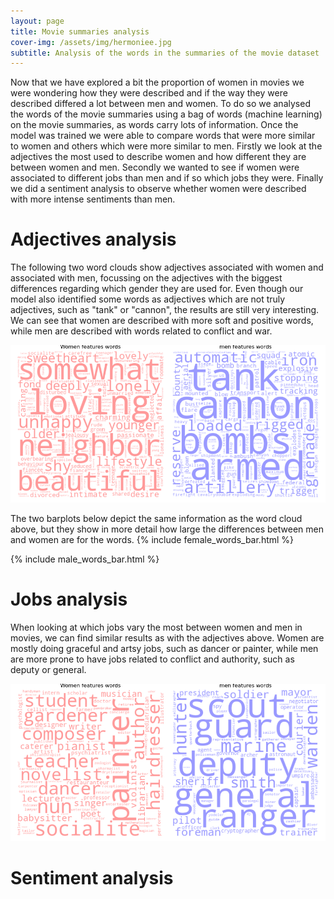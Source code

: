 ```yaml
---
layout: page
title: Movie summaries analysis
cover-img: /assets/img/hermoniee.jpg
subtitle: Analysis of the words in the summaries of the movie dataset
---
```


Now that we have explored a bit the proportion of women in movies we were wondering how they were described and if the way they were described differed a lot between men and women. To do so we analysed the words of the movie summaries using a bag of words (machine learning) on the movie summaries, as words carry lots of information. Once the model was trained we were able to compare words that were more similar to women and others which were more similar to men. 
Firstly we look at the adjectives the most used to describe women and how different they are between women and men. Secondly we wanted to see if women were associated to different jobs than men and if so which jobs they were. Finally we did a sentiment analysis to observe whether women were described with more intense sentiments than men.

# Adjectives analysis

The following two word clouds show adjectives associated with women and associated with men, focussing on the adjectives with the biggest differences regarding which gender they are used for. Even though our model also identified some words as adjectives which are not truly adjectives, such as "tank" or "cannon", the results are still very interesting. We can see that women are described with more soft and positive words, while men are described with words related to conflict and war.

![Adjectives with differences](figures/wordcloud_adjective_50.png)

The two barplots below depict the same information as the word cloud above, but they show in more detail how large the differences between men and women are for the words. 
{% include female_words_bar.html %}

{% include male_words_bar.html %}
# Jobs analysis
When looking at which jobs vary the most between women and men in movies, we can find similar results as with the adjectives above. Women are mostly doing graceful and artsy jobs, such as  dancer or painter, while men are more prone to have jobs related to conflict and authority, such as deputy or general. 


![Occupation that are most different between men and women](figures/wordcloud_occupations.png)
# Sentiment analysis
